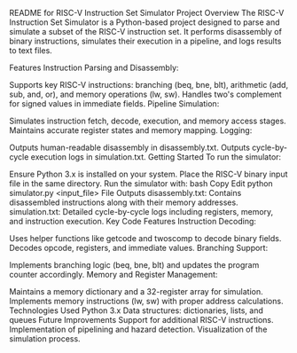 README for RISC-V Instruction Set Simulator
Project Overview
The RISC-V Instruction Set Simulator is a Python-based project designed to parse and simulate a subset of the RISC-V instruction set. It performs disassembly of binary instructions, simulates their execution in a pipeline, and logs results to text files.

Features
Instruction Parsing and Disassembly:

Supports key RISC-V instructions: branching (beq, bne, blt), arithmetic (add, sub, and, or), and memory operations (lw, sw).
Handles two's complement for signed values in immediate fields.
Pipeline Simulation:

Simulates instruction fetch, decode, execution, and memory access stages.
Maintains accurate register states and memory mapping.
Logging:

Outputs human-readable disassembly in disassembly.txt.
Outputs cycle-by-cycle execution logs in simulation.txt.
Getting Started
To run the simulator:

Ensure Python 3.x is installed on your system.
Place the RISC-V binary input file in the same directory.
Run the simulator with:
bash
Copy
Edit
python simulator.py <input_file>
File Outputs
disassembly.txt: Contains disassembled instructions along with their memory addresses.
simulation.txt: Detailed cycle-by-cycle logs including registers, memory, and instruction execution.
Key Code Features
Instruction Decoding:

Uses helper functions like getcode and twoscomp to decode binary fields.
Decodes opcode, registers, and immediate values.
Branching Support:

Implements branching logic (beq, bne, blt) and updates the program counter accordingly.
Memory and Register Management:

Maintains a memory dictionary and a 32-register array for simulation.
Implements memory instructions (lw, sw) with proper address calculations.
Technologies Used
Python 3.x
Data structures: dictionaries, lists, and queues
Future Improvements
Support for additional RISC-V instructions.
Implementation of pipelining and hazard detection.
Visualization of the simulation process.
